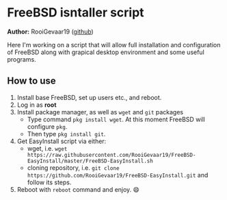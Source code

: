 # FreeBSD isntaller script

**Author:** RooiGevaar19 ([github](https://www.github.com/RooiGevaar19))

Here I'm working on a script that will allow full installation 
and configuration 
of FreeBSD along with grapical desktop environment 
and some useful programs.

## How to use

1. Install base FreeBSD, set up users etc., and reboot.
2. Log in as **root**
3. Install package manager, as well as `wget` and `git` packages
    - Type command `pkg install wget`. At this moment FreeBSD will configure `pkg`.
    - Then type `pkg install git`.  
4. Get EasyInstall script via either:
    - wget, i.e. `wget https://raw.githubusercontent.com/RooiGevaar19/FreeBSD-EasyInstall/master/FreeBSD-EasyInstall.sh`
    - cloning repository, i.e. `git clone https://github.com/RooiGevaar19/FreeBSD-EasyInstall.git`
   and follow its steps. 
5. Reboot with `reboot` command and enjoy. :smile:
